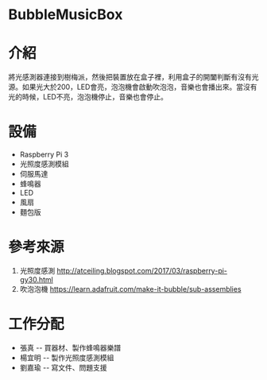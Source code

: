 # BubbleMusicBox
# 介紹
將光感測器連接到樹梅派，然後把裝置放在盒子裡，利用盒子的開闔判斷有沒有光源。如果光大於200，LED會亮，泡泡機會啟動吹泡泡，音樂也會播出來。當沒有光的時候，LED不亮，泡泡機停止，音樂也會停止。
# 設備
- Raspberry Pi 3
- 光照度感測模組
- 伺服馬達
- 蜂鳴器
- LED 
- 風扇
- 麵包版
# 參考來源
1. 光照度感測 http://atceiling.blogspot.com/2017/03/raspberry-pi-gy30.html
2. 吹泡泡機 https://learn.adafruit.com/make-it-bubble/sub-assemblies
# 工作分配
- 張真 -- 買器材、製作蜂鳴器樂譜
- 楊宜明 -- 製作光照度感測模組
- 劉嘉瑜 -- 寫文件、問題支援
